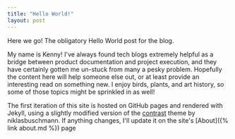 ```yaml
---
title: "Hello World!"
layout: post
---
```


Here we go! The obligatory Hello World post for the blog.


My name is Kenny! I've always found tech blogs extremely helpful as a bridge between product documentation and project execution, and they have certainly gotten me un-stuck from many a pesky problem. Hopefully the content here will help someone else out, or at least provide an interesting read on something new. I enjoy birds, plants, and art history, so some of those topics might be sprinkled in as well!

The first iteration of this site is hosted on GitHub pages and rendered with Jekyll, using a slightly modified version of the [contrast](https://github.com/niklasbuschmann/contrast) theme by niklasbuschmann. If anything changes, I'll update it on the site's [About]({% link about.md %}) page